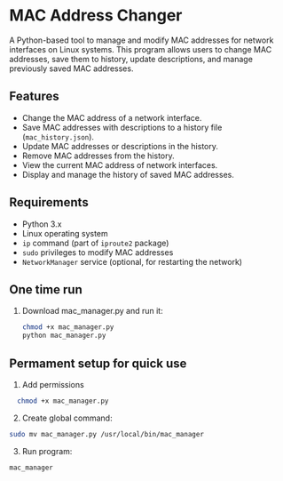 # MAC Address Changer

A Python-based tool to manage and modify MAC addresses for network interfaces on Linux systems. This program allows users to change MAC addresses, save them to history, update descriptions, and manage previously saved MAC addresses.

## Features

- Change the MAC address of a network interface.
- Save MAC addresses with descriptions to a history file (`mac_history.json`).
- Update MAC addresses or descriptions in the history.
- Remove MAC addresses from the history.
- View the current MAC address of network interfaces.
- Display and manage the history of saved MAC addresses.

## Requirements

- Python 3.x
- Linux operating system
- `ip` command (part of `iproute2` package)
- `sudo` privileges to modify MAC addresses
- `NetworkManager` service (optional, for restarting the network)

## One time run

1. Download mac_manager.py and run it:
   ```bash
   chmod +x mac_manager.py
   python mac_manager.py

## Permament setup for quick use

1. Add permissions
```bash
  chmod +x mac_manager.py
```
2. Create global command:
```bash
sudo mv mac_manager.py /usr/local/bin/mac_manager
```
3. Run program:
```bash
mac_manager
```


  
